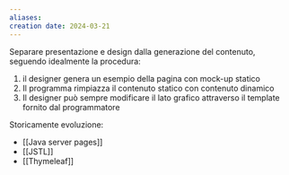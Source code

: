 ```yaml
---
aliases: 
creation date: 2024-03-21
---
```


Separare presentazione e design dalla generazione del contenuto, seguendo idealmente la procedura:
1. il designer genera un esempio della pagina con mock-up statico
2. Il programma rimpiazza il contenuto statico con contenuto dinamico
3. Il designer può sempre modificare il lato grafico attraverso il template fornito dal programmatore

Storicamente evoluzione:
- [[Java server pages]]
- [[JSTL]]
- [[Thymeleaf]]